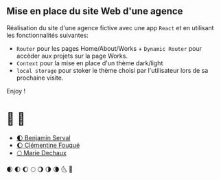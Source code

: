 ## Mise en place du site Web d'une agence

Réalisation du site d'une agence fictive avec une app `React` et en utilisant les fonctionnalités suivantes:

- `Router` pour les pages Home/About/Works + `Dynamic Router` pour accèder aux projets sur la page Works.
- `Context` pour la mise en place d'un thème dark/light
- `local storage` pour stoker le thème choisi par l'utilisateur lors de sa prochaine visite.

Enjoy !

# 🌚 🌝

- [:first_quarter_moon: Benjamin Serval](https://github.com/BenjaminServal)
- [:waxing_gibbous_moon: Clémentine Fouqué](https://github.com/Clem-svg)
- [:full_moon: Marie Dechaux](https://github.com/mariedx)

:waxing_crescent_moon:
:first_quarter_moon:
:waxing_gibbous_moon:
:full_moon:
:waning_gibbous_moon:
:last_quarter_moon:
:waning_crescent_moon:
:last_quarter_moon_with_face:
:first_quarter_moon_with_face: